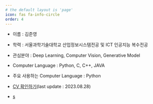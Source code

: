 ```yaml
---
# the default layout is 'page'
icon: fas fa-info-circle
order: 4
---
```


- 이름 : 김준영

- 학력 : 서울과학기술대학교 산업정보시스템전공 및 ICT 인공지능 복수전공

- 관심분야 : Deep Learning, Computer Vision, Generative Model

- Computer Language : Python, C, C++, JAVA

- 주요 사용하는 Computer Language : Python

- [CV 확인하기]()(last update : 2023.08.28)
- [s](https://drive.google.com/file/d/1oVQ18YwOA8vqelHlsyGJ7gIrA_0L4oKj/view?usp=sharing)
